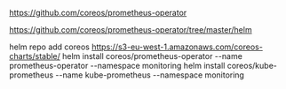 https://github.com/coreos/prometheus-operator

https://github.com/coreos/prometheus-operator/tree/master/helm

helm repo add coreos https://s3-eu-west-1.amazonaws.com/coreos-charts/stable/
helm install coreos/prometheus-operator --name prometheus-operator --namespace monitoring
helm install coreos/kube-prometheus --name kube-prometheus --namespace monitoring